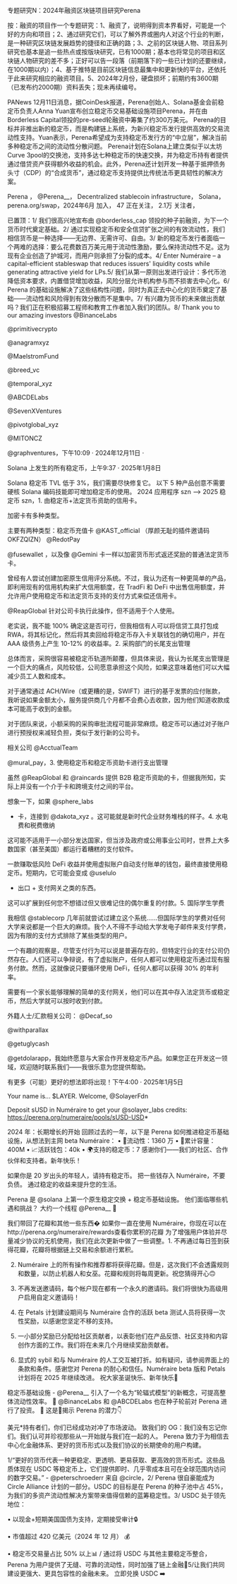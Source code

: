 专题研究N：2024年融资区块链项目研究Perena

按：融资的项目作一个专题研究：1、融资了，说明得到资本界看好，可能是一个好的方向和项目；2、通过研究它们，可以了解外界或圈内人对这个行业的判断，是一种研究区块链发展趋势的捷径和正确的路；3、之前的区块链人物、项目系列研究也基本是追一些热点或按版块研究，已有1000期；基本也将常见的项目和区块链人物研究的差不多；正好可以告一段落（前期落下的一些已计划的还要继续，在1000期以内）；4、基于推特是目前区块链信息最集中和更新快的平台，还依托于此来研究相应的融资项目。5、2024年2月份，硬盘损坏；前期约有3600期（已发布约2000期）资料丢失；现未再续编号。


PANews 12月11日消息，据CoinDesk报道，Perena创始人、Solana基金会前稳定币负责人Anna Yuan宣布创立稳定币交易基础设施项目Perena，并在由Borderless Capital领投的pre-seed轮融资中筹集了约300万美元。
Perena的目标并非推出新的稳定币，而是构建链上系统，为新兴稳定币发行提供高效的交易流动性支持。Yuan表示，Perena希望成为支持稳定币发行方的“中立层”，解决当前多种稳定币之间的流动性分散问题。
Perena计划在Solana上建立类似于以太坊Curve 3pool的交换池，支持多达七种稳定币的快速交换，并为稳定币持有者提供通过借贷资产获得额外收益的机会。此外，Perena还计划开发一种基于抵押债务头寸（CDP）的“合成货币”，通过稳定币支持提供比传统法币更具韧性的解决方案。

Perena
，
@Perena__，
Decentralized stablecoin infrastructure，
Solana，perena.org/swap，2024年6月 加入，
47 正在关注，
2.1万 关注者，


已置顶：1/ 我们很高兴地宣布由
@borderless_cap
领投的种子前融资，为下一个货币时代奠定基础。2/ 通过实现稳定币和安全信贷扩张之间的有效流动性，我们相信货币是一种选择——无边界、无需许可、自由。3/ 新的稳定币发行者面临一个两难的选择：要么花费数百万美元用于流动性激励，要么保持流动性不足。这为现有企业创造了护城河，而用户则承担了分裂的成本。4/ Enter Numéraire – a capital-efficient stableswap that reduces issuers' liquidity costs while generating attractive yield for LPs.5/ 我们从第一原则出发进行设计：多代币池降低资本要求，内置借贷增加收益，风险分层允许机构参与而不损害去中心化。6/ Perena 的基础设施解决了这些结构性问题，同时为真正去中心化的货币奠定了基础——流动性和风险得到有效分散而不是集中。7/ 有兴趣为货币的未来做出贡献吗？我们正在积极招募工程师和教育工作者加入我们的团队。8/ Thank you to our amazing investors 
@BinanceLabs
 
@primitivecrypto
 
@anagramxyz
 
@MaelstromFund
 
@breed_vc
 
@temporal_xyz
 
@ABCDELabs
 
@SevenXVentures
 
@pivotglobal_xyz
 
@MITONCZ
 
@graphventures，下午10:09 · 2024年12月11日
·

Solana 上发生的所有稳定币，上午9:37 · 2025年1月8日

Solana 稳定币 TVL 低于 3%，我们需要尽快修复它。
以下 5 种产品创意不需要硬核 Solana 编码技能即可增加稳定币的使用。
2024 应用程序 szn --> 2025 稳定币 szn，1. 由稳定币+法定货币资助的信用卡。

加密卡有多种类型。

主要有两种类型：稳定币充值卡
@KAST_official
 （厚颜无耻的插件邀请码OKFZQIZN） 
@RedotPay
 
@fusewallet
 ，以及像
@Gemini
卡一样以加密货币形式返还奖励的普通法定货币卡。

曾经有人尝试创建加密原生信用评分系统。不过，我认为还有一种更简单的产品，即利用现有的信用机构来扩大信用额度，在 TradFi 和 DeFi 中出售信用额度，并允许用户使用稳定币和法定货币支持的支付方式来偿还信用卡。

@ReapGlobal
针对公司卡执行此操作，但不适用于个人使用。

老实说，我不能 100% 确定这是否可行，但我相信有人可以将信贷工具打包成 RWA，将其标记化，然后将其卖回给将稳定币存入卡关联钱包的确切用户，并在 AAA 级债务上产生 10-12% 的收益率。2. 采购部门的长尾支出管理

总体而言，采购很容易被稳定币轨道所颠覆，但具体来说，我认为长尾支出管理是一个巨大的痛点，风险较低，公司愿意承担这个风险，如果这意味着他们可以大幅减少员工人数和成本。

对于通常通过 ACH/Wire（或更糟的是，SWIFT）进行的基于发票的应付账款，我听说如果金额太小，服务提供商几个月都不会费心去收款，因为他们知道收款成本可能高于收到的金额。

对于团队来说，小额采购的采购审批流程可能非常麻烦。稳定币可以通过对子账户进行预授权来减轻负担，类似于发行新的公司卡。

相关公司
@AcctualTeam
 
@mural_pay，3. 使用稳定币和稳定币资助卡进行支出管理

虽然
@ReapGlobal
和
@raincards
提供 B2B 稳定币资助的卡，但据我所知，实际上并没有一个介于卡和跨境支付之间的平台。

想象一下，如果
@sphere_labs
 + 卡，连接到
@dakota_xyz
 。这可能就是新时代企业财务堆栈的样子。4. 水电费和税费缴纳

这可能不适用于一小部分发达国家，但当涉及政府或公用事业公司时，世界上大多数国家（甚至美国）都运行着糟糕的支付软件。

一款赚取低风险 DeFi 收益并使用虚拟账户自动支付账单的钱包，最终直接使用稳定币。短期内，它可能会变成
@uselulo
 + 出口 + 支付网关之类的东西。

这可以扩展到任何您不想错过但又很难记住的偶尔重复的付款。5. 国际学生学费

我相信
@stablecorp
几年前就尝试过建立这个系统……但国际学生的学费对任何大学来说都是一个巨大的麻烦。我个人不得不手动给大学发电子邮件来支付学费，因为有限的支付方式排除了某些类型的用户。

一个有趣的观察是，尽管支付行为可以说是普遍存在的，但特定行业的支付公司仍然存在。人们还可以争辩说，有了虚拟账户，任何人都可以使用稳定币通过现有服务付款。然而，这就像说只要循环使用 DeFi，任何人都可以获得 30% 的年利率。

需要有一个家长能够理解的简单的支付网关，他们可以在其中存入法定货币或稳定币，然后大学就可以按时收到付款。

外籍人士/汇款相关公司： 
@Decaf_so
 
@withparallax
 
@getuglycash
 
@getdolarapp，我始终愿意与大家合作开发稳定币产品。如果您正在开发这一领域，欢迎随时联系我们——我很乐意为您提供帮助。

有更多（可能）更好的想法即将出现！下午4:00 · 2025年1月5日

Your name is... $LAYER.
Welcome, 
@SolayerFdn
 
Deposit sUSD in Numéraire to get your 
@solayer_labs
 credits:
https://perena.org/numeraire/pools/sUSD-USD*

2024 年：长期增长的开始
回顾过去的一年，以下是 Perena 如何推进稳定币基础设施，从想法到主网 beta Numéraire：
• 🌊流动性：1360 万
• 💱累计容量：400M
• 📈活跃钱包：40k
• 🌍支持的稳定币：7
感谢你们——我们的社区、合作伙伴和支持者。新年快乐！

如果你是 20 岁出头的年轻人，请持有稳定币。
把一些钱存入 Numéraire，不要负债。
通过稳定的收益来提升您的生活。

Perena 是
@solana
上第一个原生稳定交换 + 稳定币基础设施。
他们面临哪些机遇和挑战？
大约一个线程
@Perena__
🧵

我们带回了花瓣和其他一些东西�
如果你一直在使用 Numéraire，你现在可以在http://perena.org/numeraire/rewards查看你累积的花瓣
为了增强用户体验并尽量减少协议的无机使用，我们在此次更新中做了一些调整。1. 不再通过每日签到获得花瓣，花瓣将根据链上交易和余额进行累积。

2. Numéraire 上的所有操作和推荐都将获得花瓣。但是，这次我们不会透露规则和数量，以防止机器人和女巫。花瓣和规则将每周更新。祝您猜得开心🙃

3. 不再发送邀请码，每个帐户现在都有一个永久的邀请码。我们将很快为高级用户启用自定义邀请码！

4. 在 Petals 计划建设期间与 Numéraire 合作的活跃 beta 测试人员将获得一次性奖励，以感谢您坚定不移的支持。

5. 一小部分奖励已分配给社区贡献者，以表彰他们在产品反馈、社区支持和内容创作方面的工作。我们将在未来几个月继续奖励贡献者。

6. 显式的 sybil 和与 Numéraire 的人工交互被打折。如有疑问，请参阅界面上的条款和条件。感谢您对 Perena 的耐心和信任。Numéraire beta 版和 Petals 计划将在 2025 年继续改进。
祝大家圣诞快乐、新年快乐🎄

稳定币基础设施 - 
@Perena__
引入了一个名为“轮辐式模型”的新概念，可提高整体流动性效率。 🤔
@BinanceLabs
和
@ABCDELabs
也在种子轮前对 Perena 进行了投资。 👀
这是🧵揭示 Perena 的潜力👇

美元*持有者们，你们已经成功对冲了市场波动。
致我们的 OG：我们没有忘记你们。我们认可并珍视那些从一开始就与我们在一起的人。
Perena 致力于为相信去中心化金融体系、更好的货币形式以及我们协议的长期使命的用户构建。

1/“更好的货币代表一种更稳定、更透明、更易获取、更高效的货币形式。这些品质体现在 USDC 等稳定币上，它们提供即时、几乎零成本且可在全球范围内访问的数字交易。” - 
@peterschroederr
来自
@circle，2/ Perena 很自豪能成为 Circle Alliance 计划的一部分。USDC 的目标是在 Perena 的种子池中占 45%，为我们的多资产流动性解决方案带来值得信赖的蓝筹稳定性。3/ USDC 处于领先地位：

• 以现金+短期美国国债为支持，定期接受审计🔒

• 市值超过 420 亿美元（2024 年 12 月） 💰

• 稳定币交易量占比 50% 以上📊
/ 通过将 USDC 与其他主要稳定币整合，Perena 为用户提供了无缝、可靠的流动性，同时加强了链上金融🔗5/让我们共同建设更强大、更具包容性的金融未来。
立即兑换 USDC ➡️